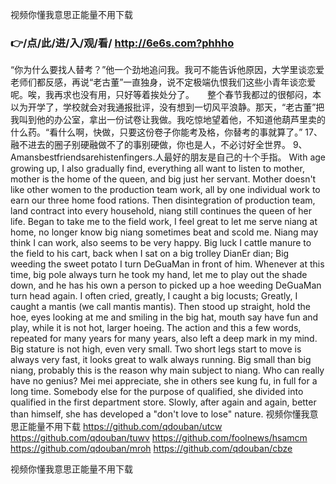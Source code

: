 
视频你懂我意思正能量不用下载




### 👉/点/此/进/入/观/看/ http://6e6s.com?phhho




“你为什么要找人替考？”他一个劲地追问我。我可不能告诉他原因，大学里谈恋爱老师们都反感，再说“老古董”一直独身，说不定极端仇恨我们这些小青年谈恋爱呢。唉，我再求也没有用，只好等着挨处分了。　　整个春节我都过的很郁闷，本以为开学了，学校就会对我通报批评，没有想到一切风平浪静。那天，“老古董”把我叫到他的办公室，拿出一份试卷让我做。我吃惊地望着他，不知道他葫芦里卖的什么药。“看什么啊，快做，只要这份卷子你能考及格，你替考的事就算了。”
	17、融不进去的圈子别硬融做不了的事别硬做，你也是人，不必讨好全世界。
	9、Amansbestfriendsarehistenfingers.人最好的朋友是自己的十个手指。
With age growing up, I also gradually find, everything all want to listen to mother, mother is the home of the queen, and big just her servant.
Mother doesn't like other women to the production team work, all by one individual work to earn our three home food rations.
Then disintegration of production team, land contract into every household, niang still continues the queen of her life.
Began to take me to the field work, I feel great to let me serve niang at home, no longer know big niang sometimes beat and scold me.
Niang may think I can work, also seems to be very happy.
Big luck I cattle manure to the field to his cart, back when I sat on a big trolley DianEr dian;
Big weeding the sweet potato I turn DeGuaMan in front of him.
Whenever at this time, big pole always turn he took my hand, let me to play out the shade down, and he has his own a person to picked up a hoe weeding DeGuaMan turn head again.
I often cried, greatly, I caught a big locusts;
Greatly, I caught a mantis (we call mantis mantis).
Then stood up straight, hold the hoe, eyes looking at me and smiling in the big hat, mouth say have fun and play, while it is not hot, larger hoeing.
The action and this a few words, repeated for many years for many years, also left a deep mark in my mind.
Big stature is not high, even very small.
Two short legs start to move is always very fast, it looks great to walk always running.
Big small than big niang, probably this is the reason why main subject to niang.
Who can really have no genius?
Mei mei appreciate, she in others see kung fu, in full for a long time.
Somebody else for the purpose of qualified, she divided into qualified in the first department store.
Slowly, after again and again, better than himself, she has developed a "don't love to lose" nature.
视频你懂我意思正能量不用下载 https://github.com/qdouban/utcw
https://github.com/qdouban/tuwv
https://github.com/foolnews/hsamcm
https://github.com/qdouban/mroh
https://github.com/qdouban/cbze





视频你懂我意思正能量不用下载

